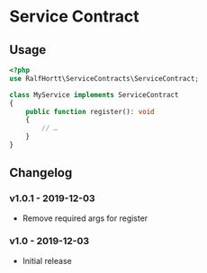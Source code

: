 # Service Contract

## Usage

```php
<?php
use RalfHortt\ServiceContracts\ServiceContract;

class MyService implements ServiceContract
{
    public function register(): void
    {
        // …
    }
}
```

## Changelog

### v1.0.1 - 2019-12-03

- Remove required args for register

### v1.0 - 2019-12-03

- Initial release
